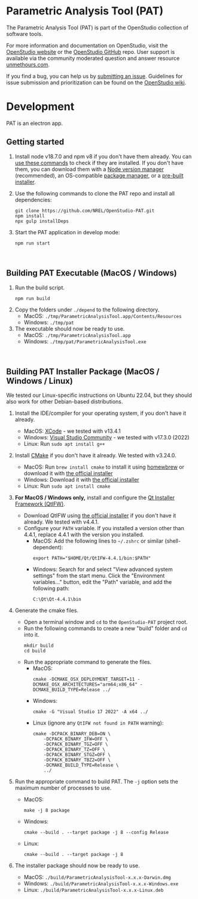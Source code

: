 Parametric Analysis Tool (PAT)
==============

The Parametric Analysis Tool (PAT) is part of the OpenStudio collection of software tools.

For more information and documentation on OpenStudio, visit the [OpenStudio website](https://www.openstudio.net/) or the [OpenStudio GitHub](https://github.com/NREL/OpenStudio) repo.  User support is available via the community moderated question and answer resource [unmethours.com](https://unmethours.com/questions/).

If you find a bug, you can help us by [submitting an issue](https://github.com/NREL/OpenStudio-PAT/issues).  Guidelines for issue submission and prioritization can be found on the [OpenStudio wiki](https://github.com/NREL/OpenStudio/wiki/Issue-Prioritization). 

# Development

PAT is an electron app. 

## Getting started

1. Install node v18.7.0 and npm v8 if you don't have them already. You can [use these commands](https://docs.npmjs.com/downloading-and-installing-node-js-and-npm#checking-your-version-of-npm-and-nodejs) to check if they are installed. If you don't have them, you can download them with a [Node version manager](https://docs.npmjs.com/downloading-and-installing-node-js-and-npm#checking-your-version-of-npm-and-nodejs) (recommended), an OS-compatible [package manager](https://nodejs.org/en/download/package-manager/), or a [pre-built installer](https://nodejs.org/en/download/current/).

2. Use the following commands to clone the PAT repo and install all dependencies:
	```
	git clone https://github.com/NREL/OpenStudio-PAT.git
	npm install
	npx gulp installDeps
	```

3. Start the PAT application in develop mode:
	```
	npm run start
	```

<br />

## Building PAT Executable (MacOS / Windows)
1. Run the build script.
	```
	npm run build
	```
2. Copy the folders under `./depend` to the following directory.
	* MacOS: `./tmp/ParametricAnalysisTool.app/Contents/Resources`
	* Windows: `./tmp/pat`
3. The executable should now be ready to use.
	* MacOS: `./tmp/ParametricAnalysisTool.app`
	* Windows: `./tmp/pat/ParametricAnalysisTool.exe`

<br />

## Building PAT Installer Package (MacOS / Windows / Linux)

We tested our Linux-specific instructions on Ubuntu 22.04, but they should also work for other Debian-based distributions.

1. Install the IDE/compiler for your operating system, if you don't have it already.
	* MacOS: [XCode](https://apps.apple.com/us/app/xcode/id497799835) - we tested with v13.4.1
	* Windows: [Visual Studio Community](https://visualstudio.microsoft.com/downloads/) - we tested with v17.3.0 (2022)
	* Linux: Run `sudo apt install g++`

2. Install [CMake](https://cmake.org/) if you don't have it already. We tested with v3.24.0.
	* MacOS: Run `brew install cmake` to install it using [homewbrew](https://github.com/Homebrew) or download it with [the official installer](https://cmake.org/download/)
	* Windows: Download it with [the official installer](https://cmake.org/download/)
	* Linux: Run `sudo apt install cmake`

3. **For MacOS / Windows only,** install and configure the [Qt Installer Framework (QtIFW)](https://doc.qt.io/qtinstallerframework/index.html).
	* Download QtIFW using [the official installer](https://download.qt.io/official_releases/qt-installer-framework/) if you don't have it already. We tested with v4.4.1.
	* Configure your `PATH` variable. If you installed a version other than 4.4.1, replace 4.4.1 with the version you installed.
		* MacOS: Add the following lines to `~/.zshrc` or similar (shell-dependent):
			```
			export PATH="$HOME/Qt/QtIFW-4.4.1/bin:$PATH"
			```
		* Windows: Search for and select "View advanced system settings" from the start menu. Click the "Environment variables..." button, edit the "Path" variable, and add the following path:
			```
			C:\Qt\Qt-4.4.1\bin
			```

5. Generate the cmake files.
	* Open a terminal window and `cd` to the `OpenStudio-PAT` project root.
	* Run the following commands to create a new "build" folder and `cd` into it.
		```
		mkdir build
		cd build
		```
	* Run the appropriate command to generate the files.
		* MacOS:
			```
			cmake -DCMAKE_OSX_DEPLOYMENT_TARGET=11 -DCMAKE_OSX_ARCHITECTURES="arm64;x86_64" -DCMAKE_BUILD_TYPE=Release ../
			```
		* Windows:
			```
			cmake -G "Visual Studio 17 2022" -A x64 ../
			```
		* Linux (ignore any `QtIFW not found in PATH` warning):
			```
			cmake -DCPACK_BINARY_DEB=ON \
				-DCPACK_BINARY_IFW=OFF \
				-DCPACK_BINARY_TGZ=OFF \
				-DCPACK_BINARY_TZ=OFF \
				-DCPACK_BINARY_STGZ=OFF \
				-DCPACK_BINARY_TBZ2=OFF \
				-DCMAKE_BUILD_TYPE=Release \
				../
			```

6. Run the appropriate command to build PAT. The `-j` option sets the maximum number of processes to use.
	* MacOS:
		```
		make -j 8 package
		```
	* Windows:
		```
		cmake --build . --target package -j 8 --config Release
		```
	* Linux:
		```
		cmake --build . --target package -j 8
		```

7. The installer package should now be ready to use.
	* MacOS: `./build/ParametricAnalysisTool-x.x.x-Darwin.dmg`
	* Windows: `./build/ParametricAnalysisTool-x.x.x-Windows.exe`
	* Linux: `./build/ParametricAnalysisTool-x.x.x-Linux.deb`
